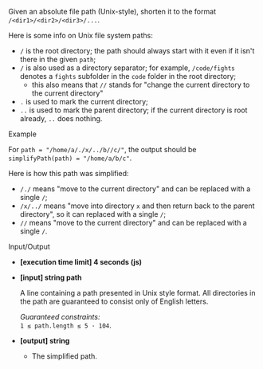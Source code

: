 
Given an absolute file path (Unix-style), shorten it to the format  `/<dir1>/<dir2>/<dir3>/...`.

Here is some info on Unix file system paths:

-   `/`  is the root directory; the path should always start with it even if it isn't there in the given  `path`;
-   `/`  is also used as a directory separator; for example,  `/code/fights`  denotes a  `fights`  subfolder in the  `code`  folder in the root directory;
    -   this also means that  `//`  stands for "change the current directory to the current directory"
-   `.`  is used to mark the current directory;
-   `..`  is used to mark the parent directory; if the current directory is root already,  `..`  does nothing.

Example

For  `path = "/home/a/./x/../b//c/"`, the output should be  
`simplifyPath(path) = "/home/a/b/c"`.

Here is how this path was simplified:  
*  `/./`  means "move to the current directory" and can be replaced with a single  `/`;  
*  `/x/../`  means "move into directory  `x`  and then return back to the parent directory", so it can replaced with a single  `/`;  
*  `//`  means "move to the current directory" and can be replaced with a single  `/`.

Input/Output

-   **[execution time limit] 4 seconds (js)**
    
-   **[input] string path**
    
    A line containing a path presented in Unix style format. All directories in the path are guaranteed to consist only of English letters.
    
    _Guaranteed constraints:_  
    `1 ≤ path.length ≤ 5 · 104`.
    
-   **[output] string**
    
    -   The simplified path.